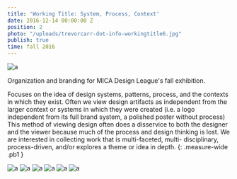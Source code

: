 ```yaml
---
title: 'Working Title: System, Process, Context'
date: 2016-12-14 00:00:00 Z
position: 2
photo: "/uploads/trevorcarr-dot-info-workingtitle6.jpg"
publish: true
time: fall 2016
---
```


![a](/uploads/trevorcarr-dot-info-workingtitle1.jpg)

Organization and branding for MICA Design League's fall exhibition.

Focuses on the idea of design systems, patterns, process, and the contexts in which they exist. Often we view design artifacts as independent from the larger context or systems in which they were created (i.e. a logo independent from its full brand system, a polished poster without process) This method of viewing design often does a disservice to both the designer and the viewer because much of the process and design thinking is lost. We are interested in collecting work that is multi-faceted, multi- disciplinary, process-driven, and/or explores a theme or idea in depth.
{: .measure-wide .pb1 }

![a](/uploads/trevorcarr-dot-info-workingtitle2.jpg)
![a](/uploads/trevorcarr-dot-info-workingtitle3.jpg)
![a](/uploads/trevorcarr-dot-info-workingtitle4.jpg)
![a](/uploads/trevorcarr-dot-info-workingtitle5.jpg)
![a](/uploads/trevorcarr-dot-info-workingtitle6.jpg)
![a](/uploads/trevorcarr-dot-info-workingtitle7.jpg)
